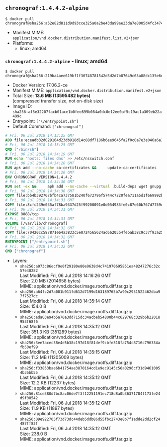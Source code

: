 ## `chronograf:1.4.4.2-alpine`

```console
$ docker pull chronograf@sha256:a52e82d811d9d93cce325a0a2be43da99ae23da7e8005d4fc3474362ee512ab3
```

-	Manifest MIME: `application/vnd.docker.distribution.manifest.list.v2+json`
-	Platforms:
	-	linux; amd64

### `chronograf:1.4.4.2-alpine` - linux; amd64

```console
$ docker pull chronograf@sha256:219ba4aee619bf1f30748781542d3d2d7b87649c63a88dc135e6da70a251ddee
```

-	Docker Version: 17.06.2-ce
-	Manifest MIME: `application/vnd.docker.distribution.manifest.v2+json`
-	Total Size: **13.6 MB (13595482 bytes)**  
	(compressed transfer size, not on-disk size)
-	Image ID: `sha256:af5e32207facb01ace1b0fee899b084a0dc0e12ee0af5c19ac1a309eb22a499c`
-	Entrypoint: `["\/entrypoint.sh"]`
-	Default Command: `["chronograf"]`

```dockerfile
# Fri, 06 Jul 2018 14:13:25 GMT
ADD file:eceadb32d029164d23db918d14c88df7186b6ee9645fa2f0c0a7e3e046a6a129 in / 
# Fri, 06 Jul 2018 14:13:25 GMT
CMD ["/bin/sh"]
# Fri, 06 Jul 2018 14:34:19 GMT
RUN echo 'hosts: files dns' >> /etc/nsswitch.conf
# Fri, 06 Jul 2018 14:34:20 GMT
RUN apk add --no-cache ca-certificates &&     update-ca-certificates
# Fri, 06 Jul 2018 14:34:20 GMT
ENV CHRONOGRAF_VERSION=1.4.4.2
# Fri, 06 Jul 2018 14:34:30 GMT
RUN set -ex &&     apk add --no-cache --virtual .build-deps wget gnupg tar &&     for key in         05CE15085FC09D18E99EFB22684A14CF2582E0C5 ;     do         gpg --keyserver ha.pool.sks-keyservers.net --recv-keys "$key" ||         gpg --keyserver pgp.mit.edu --recv-keys "$key" ||         gpg --keyserver keyserver.pgp.com --recv-keys "$key" ;     done &&     wget --no-verbose https://dl.influxdata.com/chronograf/releases/chronograf-${CHRONOGRAF_VERSION}-static_linux_amd64.tar.gz.asc &&     wget --no-verbose https://dl.influxdata.com/chronograf/releases/chronograf-${CHRONOGRAF_VERSION}-static_linux_amd64.tar.gz &&     gpg --batch --verify chronograf-${CHRONOGRAF_VERSION}-static_linux_amd64.tar.gz.asc chronograf-${CHRONOGRAF_VERSION}-static_linux_amd64.tar.gz &&     mkdir -p /usr/src &&     tar -C /usr/src -xzf chronograf-${CHRONOGRAF_VERSION}-static_linux_amd64.tar.gz &&     rm -f /usr/src/chronograf-*/chronograf.conf &&     chmod +x /usr/src/chronograf-*/* &&     cp -a /usr/src/chronograf-*/* /usr/bin/ &&     rm -rf *.tar.gz* /usr/src /root/.gnupg &&     apk del .build-deps
# Fri, 06 Jul 2018 14:34:30 GMT
COPY file:bb4b392707bfb4ca737581b240f672796f5744c7220fea711a5d1f669992b912 in /usr/share/chronograf/LICENSE 
# Fri, 06 Jul 2018 14:34:31 GMT
COPY file:8cfc239e035af78ba9337d25f99200091e0d054985fe0c87e60b767d7759d99d in /usr/share/chronograf/agpl-3.0.md 
# Fri, 06 Jul 2018 14:34:31 GMT
EXPOSE 8888/tcp
# Fri, 06 Jul 2018 14:34:31 GMT
VOLUME [/var/lib/chronograf]
# Fri, 06 Jul 2018 14:34:32 GMT
COPY file:70420cc587871e64a3833c5e0724565624ad66205b4febab38c9c37f93a25e28 in /entrypoint.sh 
# Fri, 06 Jul 2018 14:34:32 GMT
ENTRYPOINT ["/entrypoint.sh"]
# Fri, 06 Jul 2018 14:34:32 GMT
CMD ["chronograf"]
```

-	Layers:
	-	`sha256:a073c86ecf9e0f29180e80e9638d4c741970695851ea48247276c32c57e40282`  
		Last Modified: Fri, 06 Jul 2018 14:16:26 GMT  
		Size: 2.0 MB (2014658 bytes)  
		MIME: application/vnd.docker.image.rootfs.diff.tar.gzip
	-	`sha256:a64fc2d7a001b911fd612d7199d163189765b7a99c2951522462dba97f7527dc`  
		Last Modified: Fri, 06 Jul 2018 14:35:14 GMT  
		Size: 154.0 B  
		MIME: application/vnd.docker.image.rootfs.diff.tar.gzip
	-	`sha256:eda03e94b5a70a3dd715dc34acbeb54800b44c629768c329b6b22018953f68f6`  
		Last Modified: Fri, 06 Jul 2018 14:35:12 GMT  
		Size: 351.3 KB (351289 bytes)  
		MIME: application/vnd.docker.image.rootfs.diff.tar.gzip
	-	`sha256:3ee7acec38e4e5b38c197d18f81def9cbfe318fa754c8716c796334afb50ef99`  
		Last Modified: Fri, 06 Jul 2018 14:35:15 GMT  
		Size: 11.2 MB (11205009 bytes)  
		MIME: application/vnd.docker.image.rootfs.diff.tar.gzip
	-	`sha256:f33853bae6b41754ae3870164cd1e9ec9145c56a0296cf31d94610054b36bb55`  
		Last Modified: Fri, 06 Jul 2018 14:35:12 GMT  
		Size: 12.2 KB (12237 bytes)  
		MIME: application/vnd.docker.image.rootfs.diff.tar.gzip
	-	`sha256:81ce380d7bc8ac06de7f3f12251191ec718d8a0b36371784f173fe24d9f08542`  
		Last Modified: Fri, 06 Jul 2018 14:35:12 GMT  
		Size: 11.9 KB (11897 bytes)  
		MIME: application/vnd.docker.image.rootfs.diff.tar.gzip
	-	`sha256:09e922705f73d73dc44deb5ddb86d55fbc2743e8b7f1adde2dd2cf24487ff83f`  
		Last Modified: Fri, 06 Jul 2018 14:35:12 GMT  
		Size: 238.0 B  
		MIME: application/vnd.docker.image.rootfs.diff.tar.gzip
